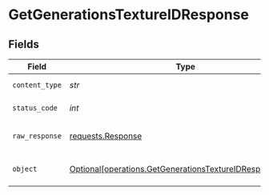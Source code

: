 # GetGenerationsTextureIDResponse


## Fields

| Field                                                                                                                      | Type                                                                                                                       | Required                                                                                                                   | Description                                                                                                                |
| -------------------------------------------------------------------------------------------------------------------------- | -------------------------------------------------------------------------------------------------------------------------- | -------------------------------------------------------------------------------------------------------------------------- | -------------------------------------------------------------------------------------------------------------------------- |
| `content_type`                                                                                                             | *str*                                                                                                                      | :heavy_check_mark:                                                                                                         | HTTP response content type for this operation                                                                              |
| `status_code`                                                                                                              | *int*                                                                                                                      | :heavy_check_mark:                                                                                                         | HTTP response status code for this operation                                                                               |
| `raw_response`                                                                                                             | [requests.Response](https://requests.readthedocs.io/en/latest/api/#requests.Response)                                      | :heavy_check_mark:                                                                                                         | Raw HTTP response; suitable for custom response parsing                                                                    |
| `object`                                                                                                                   | [Optional[operations.GetGenerationsTextureIDResponseBody]](../../models/operations/getgenerationstextureidresponsebody.md) | :heavy_minus_sign:                                                                                                         | Responses for GET /api/rest/v1/generations-texture/{id}                                                                    |